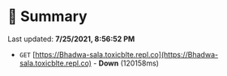 # 📖 Summary
Last updated: **7/25/2021, 8:56:52 PM**

- `GET` [https://Bhadwa-sala.toxicblte.repl.co](https://Bhadwa-sala.toxicblte.repl.co) - **Down** (120158ms)
